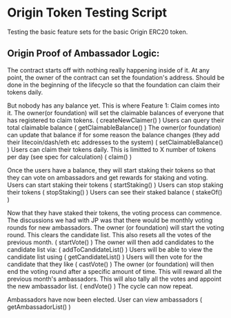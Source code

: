 # Origin Token Testing Script

Testing the basic feature sets for the basic Origin ERC20 token.


## Origin Proof of Ambassador Logic:

The contract starts off with nothing really happening inside of it. At any point, the owner of the contract can set the foundation's address. Should be done in the beginning of the lifecycle so that the foundation can claim their tokens daily.

But nobody has any balance yet. This is where Feature 1: Claim comes into it.
The owner(or foundation) will set the claimable balances of everyone that has registered to claim tokens. ( createNewClaimer() )
Users can query their total claimable balance (  getClaimableBalance() )
The owner(or foundation) can update that balance if for some reason the balance changes (they add their litecoin/dash/eth etc addresses to the system) (  setClaimableBalance() )
Users can claim their tokens daily. This is limitted to X number of tokens per day (see spec for calculation) ( claim() )

Once the users have a balance, they will start staking their tokens so that they can vote on ambassadors and get rewards for staking and voting.
Users can start staking their tokens ( startStaking() )
Users can stop staking their tokens ( stopStaking() )
Users can see their staked balance ( stakeOf() )

Now that they have staked their tokens, the voting process can commence. The discussions we had with JP was that there would be monthly voting rounds for new ambassadors.
The owner (or foundation) will start the voting round. This clears the candidate list. This also resets all the votes of the previous month. ( startVote() )
The owner will then add candidates to the candidate list via: (  addToCandidateList() )
Users will be able to view the candidate list using (  getCandidateList() )
Users will then vote for the candidate that they like ( castVote() )
The owner (or foundation) will then end the voting round after a specific amount of time. This will reward all the previous month's ambassadors. This  will also tally all the votes and appoint the new ambassador list. ( endVote() )
The cycle can now repeat.

Ambassadors have now been elected.
User can view ambassadors ( getAmbassadorList() )

